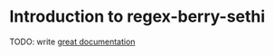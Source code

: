 # Introduction to regex-berry-sethi

TODO: write [great documentation](http://jacobian.org/writing/what-to-write/)
